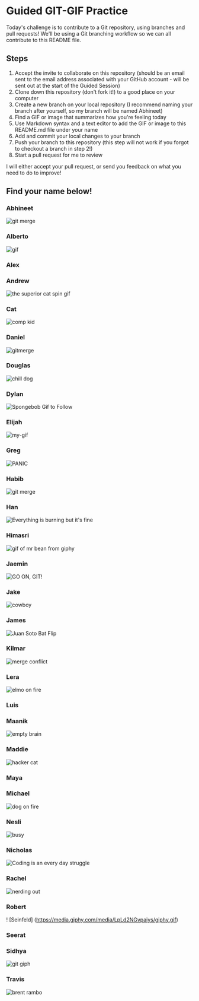 # Guided GIT-GIF Practice

Today's challenge is to contribute to a Git repository, using branches and pull requests! We'll be using a Git branching workflow so we can all contribute to this README file.

## Steps

1. Accept the invite to collaborate on this repository (should be an email sent to the email address associated with your GitHub account - will be sent out at the start of the Guided Session)
2. Clone down this repository (don't fork it!) to a good place on your computer
3. Create a new branch on your local repository (I recommend naming your branch after yourself, so my branch will be named Abhineet)
4. Find a GIF or image that summarizes how you're feeling today
5. Use Markdown syntax and a text editor to add the GIF or image to this README.md file under your name
6. Add and commit your local changes to your branch
7. Push your branch to this repository (this step will not work if you forgot to checkout a branch in step 2!)
8. Start a pull request for me to review

I will either accept your pull request, or send you feedback on what you need to do to improve!

## Find your name below!

### Abhineet

![git merge](https://media.giphy.com/media/cFkiFMDg3iFoI/giphy.gif)

### Alberto
![gif](https://media.giphy.com/media/INeHYuRFNxdja/giphy-downsized.gif)



### Alex


### Andrew
![the superior cat spin gif](https://media.giphy.com/media/3iBcRAErFhFwoTVbN5/giphy-downsized-large.gif)


### Cat
![comp kid](https://media.giphy.com/media/ioeQEPFDeS8s8/giphy-downsized.gif)


### Daniel
![gitmerge](https://media.giphy.com/media/PgLT45jalDM0gA4sTS/giphy.gif)


### Douglas
![chill dog](https://media.giphy.com/media/Kz6ofgw1gNlug/giphy.gif)


### Dylan
![Spongebob Gif to Follow](https://media.giphy.com/media/4no7ul3pa571e/giphy.gif)


### Elijah

![my-gif](https://media.giphy.com/media/2wYrkKvETbAwWAM4Gy/giphy.gif)

### Greg

![PANIC](https://y.yarn.co/b13c8458-1c9c-4eb0-b4e5-312f4ae1fe2c_text.gif)

### Habib

![git merge](https://media.giphy.com/media/cnhpl4IeYgU7MCBdV2/giphy-downsized.gif)


### Han
![Everything is burning but it's fine](https://c.tenor.com/MYZgsN2TDJAAAAAC/this-is.gif)


### Himasri

![gif of mr bean from giphy](https://media.giphy.com/media/rvhps5a80Ov4s/giphy-downsized.gif)

### Jaemin
![GO ON, GIT!](https://media.giphy.com/media/j5Qgf8rf2VYnoWH3SY/giphy.gif)


### Jake

![cowboy](https://media.giphy.com/media/e5zHi5hgalk1sLVI1m/giphy-downsized.gif)

### James
![Juan Soto Bat Flip](https://media.giphy.com/media/nrwdr3Zov4U7uhsbQx/giphy-downsized.gif)


### Kilmar
![merge conflict](https://media.giphy.com/media/VePtB3roynxfLYicuV/giphy.gif)


### Lera
![elmo on fire](https://miro.medium.com/max/880/1*S0pwe67pA780cdQETmGblw.gif)



### Luis



### Maanik
![empty brain](https://media.giphy.com/media/BBkKEBJkmFbTG/giphy.gif)


### Maddie
![hacker cat](https://media.giphy.com/media/o0vwzuFwCGAFO/giphy.gif)


### Maya



### Michael
![dog on fire](https://media.giphy.com/media/QMHoU66sBXqqLqYvGO/giphy.gif)





### Nesli

![busy](https://www.reactiongifs.us/wp-content/uploads/2018/06/giphy-2-1.gif)

### Nicholas
![Coding is an every day struggle](https://media.giphy.com/media/9o9dh1JRGThC1qxGTJ/giphy.gif)


### Rachel

![nerding out](https://giphy.com/gifs/youblewit-you-blew-it-l4FGs5yVJ1KisyXvy.gif)

### Robert

! [Seinfeld] (https://media.giphy.com/media/LpLd2NGvpaiys/giphy.gif)

### Seerat



### Sidhya

![git giph](https://media.giphy.com/media/L2qukNXGjccyuAYd3W/giphy-downsized.gif)




### Travis
![brent rambo](https://media.giphy.com/media/m2Q7FEc0bEr4I/giphy.gif)





